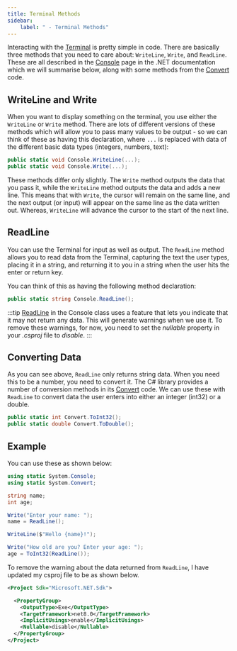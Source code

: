 ```yaml
---
title: Terminal Methods
sidebar:
    label: " - Terminal Methods"
---
```


Interacting with the [Terminal](/book/part-0-getting-started/2-computer-use/1-concepts/01-terminal) is pretty simple in code. There are basically three methods that you need to care about: `WriteLine`, `Write`, and `ReadLine`. These are all described in the [Console](https://learn.microsoft.com/en-us/dotnet/api/system.console?view=net-8.0#methods) page in the .NET documentation which we will summarise below, along with some methods from the [Convert](https://learn.microsoft.com/en-us/dotnet/api/system.convert?view=net-8.0#methods) code.

## WriteLine and Write

When you want to display something on the terminal, you use either the `WriteLine` or `Write` method. There are lots of different versions of these methods which will allow you to pass many values to be output - so we can think of these as having this declaration, where `...` is replaced with data of the different basic data types (integers, numbers, text):

```cs
public static void Console.WriteLine(...);
public static void Console.Write(...);
```

These methods differ only slightly. The `Write` method outputs the data that you pass it, while the `WriteLine` method outputs the data and adds a new line. This means that with `Write`, the cursor will remain on the same line, and the next output (or input) will appear on the same line as the data written out. Whereas, `WriteLine` will advance the cursor to the start of the next line.

## ReadLine

You can use the Terminal for input as well as output. The `ReadLine` method allows you to read data from the Terminal, capturing the text the user types, placing it in a string, and returning it to you in a string when the user hits the enter or return key.

You can think of this as having the following method declaration:

```cs
public static string Console.ReadLine();
```

:::tip
[ReadLine](https://learn.microsoft.com/en-us/dotnet/api/system.console.readline?view=net-8.0#system-console-readline) in the Console class uses a feature that lets you indicate that it may not return any data. This will generate warnings when we use it. To remove these warnings, for now, you need to set the *nullable* property in your *.csproj* file to *disable*.
:::

## Converting Data

As you can see above, `ReadLine` only returns string data. When you need this to be a number, you need to convert it. The C# library provides a number of conversion methods in its [Convert](https://learn.microsoft.com/en-us/dotnet/api/system.convert?view=net-8.0#methods) code. We can use these with `ReadLine` to convert data the user enters into either an integer (int32) or a double.

```cs
public static int Convert.ToInt32();
public static double Convert.ToDouble();
```

## Example

You can use these as shown below:

```cs
using static System.Console;
using static System.Convert;

string name;
int age;

Write("Enter your name: ");
name = ReadLine();

WriteLine($"Hello {name}!");

Write("How old are you? Enter your age: ");
age = ToInt32(ReadLine());
```

To remove the warning about the data returned from `ReadLine`, I have updated my csproj file to be as shown below.

```xml
<Project Sdk="Microsoft.NET.Sdk">

  <PropertyGroup>
    <OutputType>Exe</OutputType>
    <TargetFramework>net8.0</TargetFramework>
    <ImplicitUsings>enable</ImplicitUsings>
    <Nullable>disable</Nullable>
  </PropertyGroup>
</Project>
```
